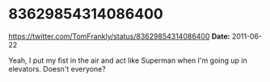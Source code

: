 # 83629854314086400
https://twitter.com/TomFrankly/status/83629854314086400
**Date:** 2011-06-22

Yeah, I put my fist in the air and act like Superman when I'm going up in elevators. Doesn't everyone?
